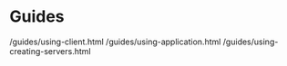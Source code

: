 # Guides

/guides/using-client.html
/guides/using-application.html
/guides/using-creating-servers.html



